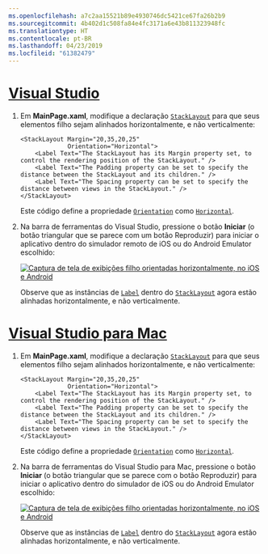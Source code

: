 ```yaml
---
ms.openlocfilehash: a7c2aa15521b89e4930746dc5421ce67fa26b2b9
ms.sourcegitcommit: 4b402d1c508fa84e4fc3171a6e43b811323948fc
ms.translationtype: HT
ms.contentlocale: pt-BR
ms.lasthandoff: 04/23/2019
ms.locfileid: "61382479"
---
```

# <a name="visual-studiotabvswin"></a>[Visual Studio](#tab/vswin)

1. Em **MainPage.xaml**, modifique a declaração [`StackLayout`](xref:Xamarin.Forms.StackLayout) para que seus elementos filho sejam alinhados horizontalmente, e não verticalmente:

    ```xaml
    <StackLayout Margin="20,35,20,25"
                 Orientation="Horizontal">
        <Label Text="The StackLayout has its Margin property set, to control the rendering position of the StackLayout." />
        <Label Text="The Padding property can be set to specify the distance between the StackLayout and its children." />
        <Label Text="The Spacing property can be set to specify the distance between views in the StackLayout." />
    </StackLayout>
    ```

    Este código define a propriedade [`Orientation`](xref:Xamarin.Forms.StackLayout.Orientation) como [`Horizontal`](xref:Xamarin.Forms.StackOrientation.Horizontal).

1. Na barra de ferramentas do Visual Studio, pressione o botão **Iniciar** (o botão triangular que se parece com um botão Reproduzir) para iniciar o aplicativo dentro do simulador remoto de iOS ou do Android Emulator escolhido:

    [![Captura de tela de exibições filho orientadas horizontalmente, no iOS e Android](../images/orientation.png "StackLayout contendo instâncias de Rótulo orientadas horizontalmente")](../images/orientation-large.png#lightbox "StackLayout contendo instâncias de Rótulo orientadas horizontalmente")

    Observe que as instâncias de [`Label`](xref:Xamarin.Forms.Label) dentro do [`StackLayout`](xref:Xamarin.Forms.StackLayout) agora estão alinhadas horizontalmente, e não verticalmente.

# <a name="visual-studio-for-mactabvsmac"></a>[Visual Studio para Mac](#tab/vsmac)

1. Em **MainPage.xaml**, modifique a declaração [`StackLayout`](xref:Xamarin.Forms.StackLayout) para que seus elementos filho sejam alinhados horizontalmente, e não verticalmente:

    ```xaml
    <StackLayout Margin="20,35,20,25"
                 Orientation="Horizontal">
        <Label Text="The StackLayout has its Margin property set, to control the rendering position of the StackLayout." />
        <Label Text="The Padding property can be set to specify the distance between the StackLayout and its children." />
        <Label Text="The Spacing property can be set to specify the distance between views in the StackLayout." />
    </StackLayout>
    ```

    Este código define a propriedade [`Orientation`](xref:Xamarin.Forms.StackLayout.Orientation) como [`Horizontal`](xref:Xamarin.Forms.StackOrientation.Horizontal).

1. Na barra de ferramentas do Visual Studio para Mac, pressione o botão **Iniciar** (o botão triangular que se parece com o botão Reproduzir) para iniciar o aplicativo dentro do simulador de iOS ou do Android Emulator escolhido:

    [![Captura de tela de exibições filho orientadas horizontalmente, no iOS e Android](../images/orientation.png "StackLayout contendo instâncias de Rótulo orientadas horizontalmente")](../images/orientation-large.png#lightbox "StackLayout contendo instâncias de Rótulo orientadas horizontalmente")

    Observe que as instâncias de [`Label`](xref:Xamarin.Forms.Label) dentro do [`StackLayout`](xref:Xamarin.Forms.StackLayout) agora estão alinhadas horizontalmente, e não verticalmente.
